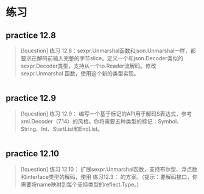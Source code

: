 




# 练习
## practice 12.8
> [!question] 
> 练习 12.8：sexpr.Unmarshal函数和json.Unmarshal一样，都要求在解码前输入完整的字节slice。定义一个和json.Decoder类似的sexpr.Decoder类型，支持从一个io.Reader流解码。修改sexpr.Unmarshal 函数，使用这个新的类型实现。 
``` go

```

## practice 12.9
> [!question] 
>  练习 12.9： 编写一个基于标记的API用于解码S表达式，参考xml.Decoder（7.14）的风格。你将需要五种类型的标记：Symbol、String、Int、StartList和EndList。
``` go

```

## practice 12.10
> [!question] 
> 练习 12.10： 扩展sexpr.Unmarshal函数，支持布尔型、浮点数和interface类型的解码，使用 练习12.3： 的方案。（提示：要解码接口，你需要将name映射到每个支持类型的reflect.Type。) 
``` go

```

